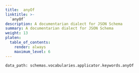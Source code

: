 ```yaml
---
title:  anyOf
linktitle: >-
  `anyOf`
description: A documentarian dialect for JSON Schema
summary: A documentarian dialect for JSON Schema
weight: 13
platen:
  table_of_contents:
    render: always
    maximum_level: 6
---
```


```schematize
data_path: schemas.vocabularies.applicator.keywords.anyOf
```
